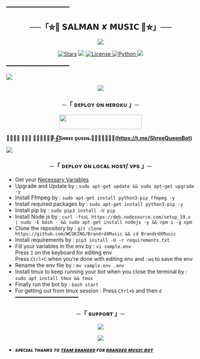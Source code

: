 ━━━━━━━━━━━━━━━━━━━━

<h2 align="center">
    ──「⛦🦋 𝗦𝗔𝗟𝗠𝗔𝗡 ✘ 𝗠𝗨𝗦𝗜𝗖 🦋⛦」──
</h2>

<p align="center">
  <img src="https://graph.org/file/aa6bedd000aa1e12d957e.jpg">
</p>

<p align="center">
<a href="https://github.com/WCGKING/stargazers"><img src="https://img.shields.io/github/stars/CoderXPiyush/ValenciaXMusic?color=black&logo=github&logoColor=black&style=for-the-badge" alt="Stars" /></a>
<a href="https://github.com/WCGKING/BrandrdXMusic/network/members"> <img src="https://img.shields.io/github/forks/WCGKING/BrandrdXMusic?color=black&logo=github&logoColor=black&style=for-the-badge" /></a>
<a href="https://github.com/WCGKING/BrandrdXMusic/blob/master/LICENSE"> <img src="https://img.shields.io/badge/License-MIT-blueviolet?style=for-the-badge" alt="License" /> </a>
<a href="https://www.python.org/"> <img src="https://img.shields.io/badge/Written%20in-Python-orange?style=for-the-badge&logo=python" alt="Python" /> </a>
<a href="https://github.com/WCGKING/BrandrdXMusic/commits/WCGKING"> <img src="https://img.shields.io/github/last-commit/WCGKING/BrandrdXMusic?color=blue&logo=github&logoColor=green&style=for-the-badge" /></a>
</p>

━━━━━━━━━━━━━━━━━━━━
</h2>
<img src="https://readme-typing-svg.herokuapp.com?color=FF0000&width=420&lines=♦𝙳𝙴𝙿𝙻𝙾𝚈+𝙾𝙽+𝙷𝙴𝚁𝙾𝙺𝚄♦;📡+𝙽𝙾+𝙷𝙴𝚁𝙾𝙺𝚄+𝙱𝙰𝙽+𝙸𝚂𝚂𝚄𝙴+𝙰𝙻𝚂𝙾+𝚅𝙿𝚂+𝙳𝙴𝙿𝙻𝙾𝚈+📍+𝙿𝚁𝙴𝚂𝙴𝙽𝚃;❤️+𝙿𝙾𝚆𝙴𝚁𝙳+𝙱𝚈+𝗦𝗔𝗟𝗠𝗔𝗡+𝗞𝗜𝗡𝗚🔥">

<p align="center">
  <img src="https://graph.org/file/256c84187ead2c6cd1d2b.jpg">
</p>

<h3 align="center">
    ─「 ᴅᴇᴩʟᴏʏ ᴏɴ ʜᴇʀᴏᴋᴜ 」─
</h3>

<p align="center"><a href="https://dashboard.heroku.com/new?template=https://github.com/ROLLEXXD/ChikuXmusic"> <img src="https://img.shields.io/badge/Deploy%20On%20Heroku-black?style=for-the-badge&logo=heroku" width="220" height="38.45"/></a></p>

</p>

**𝙏𝙀𝙎𝙏 𝘽𝙊𝙏 ⎯꯭̽⁠⃪̶꯭𝅥ͦ𝆬 ⃪͢𝄟͢Sʜʀᴇᴇ ǫᴜᴇᴇɴ𝆺꯭𝅥🥀𝆺꯭𝅥⎯(https://t.me/ShreeQueenBot)**



<img src="https://readme-typing-svg.herokuapp.com?color=FF0000&width=420&lines=⚠️𝗙𝗢𝗥𝗞+𝗧𝗛𝗜𝗦+𝗥𝗘𝗣𝗢+𝗙𝗜𝗥𝗦𝗧𝗟𝗬⚠️">

<h3 align="center">
    ─「 ᴅᴇᴩʟᴏʏ ᴏɴ ʟᴏᴄᴀʟ ʜᴏsᴛ/ ᴠᴘs 」─
</h3>

- Get your [Necessary Variables](https://github.com/WCGKING/BrandrdXMusic/blob/master/sample.env)
- Upgrade and Update by :
`sudo apt-get update && sudo apt-get upgrade -y`
- Install Ffmpeg by :
`sudo apt-get install python3-pip ffmpeg -y`
- Install required packages by :
`sudo apt-get install python3-pip -y`
- Install pip by :
`sudo pip3 install -U pip`
- Install Node js by :
`curl -fssL https://deb.nodesource.com/setup_19.x | sudo -E bash - && sudo apt-get install nodejs -y && npm i -g npm`
- Clone the repository by :
`git clone https://github.com/WCGKING/BrandrdXMusic && cd BrandrdXMusic`
- Install requirements by :
`pip3 install -U -r requirements.txt`
- Fill your variables in the env by :
`vi sample.env`<br>
Press `I` on the keyboard for editing env<br>
Press `Ctrl+C` when you're done with editing env and `:wq` to save the env<br>
- Rename the env file by :
`mv sample.env .env`
- Install tmux to keep running your bot when you close the terminal by :
`sudo apt install tmux && tmux`
- Finally run the bot by :
`bash start`
- For getting out from tmux session : Press `Ctrl+b` and then `d`<br>
━━━━━━━━━━━━━━━━━━━━

<h3 align="center">
    ─「 sᴜᴩᴩᴏʀᴛ 」─
</h3>

<p align="center">
<a href="https://t.me/BRANDED_WORLD"><img src="https://img.shields.io/badge/-Support%20Group-blue.svg?style=for-the-badge&logo=Telegram"></a>
</p>

<p align="center">
<a href="https://t.me/BRANDRD_BOT"><img src="https://img.shields.io/badge/-Support%20Channel-blue.svg?style=for-the-badge&logo=Telegram"></a>
</p>

- <b> _sᴩᴇᴄɪᴀʟ ᴛʜᴀɴᴋs ᴛᴏ [ᴛᴇᴀᴍ ʙʀᴀɴᴅᴇᴅ](https://github.com/WCGKING) ғᴏʀ [ʙʀᴀɴᴅᴇᴅ ᴍᴜsɪᴄ ʙᴏᴛ](https://t.me/ShreeQueenBot)_</b>
